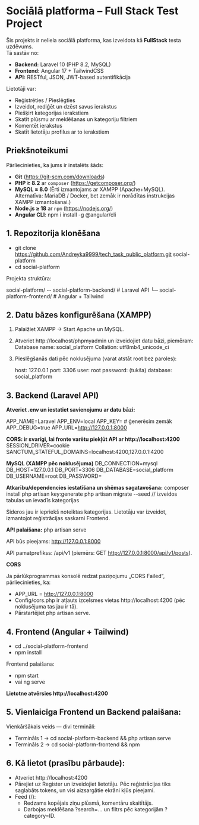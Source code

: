 # Sociālā platforma – Full Stack Test Project

Šis projekts ir neliela sociālā platforma, kas izveidota kā **FullStack** testa uzdēvums.  
Tā sastāv no:

- **Backend:** Laravel 10 (PHP 8.2, MySQL)  
- **Frontend:** Angular 17 + TailwindCSS  
- **API:** RESTful, JSON, JWT-based autentifikācija

Lietotāji var:
- Reģistrēties / Pieslēgties
- Izveidot, rediģēt un dzēst savus ierakstus
- Piešķirt kategorijas ierakstiem
- Skatīt plūsmu ar meklēšanas un kategoriju filtriem
- Komentēt ierakstus
- Skatīt lietotāju profilus ar to ierakstiem

## Priekšnoteikumi
Pārliecinieties, ka jums ir instalēts šāds:

- **Git** (https://git-scm.com/downloads)
- **PHP ≥ 8.2** ar `composer` (https://getcomposer.org/)  
- **MySQL ≥ 8.0** (Ērti izmantojams ar XAMPP (Apache+MySQL).
Alternatīva: MariaDB / Docker, bet zemāk ir norādītas instrukcijas XAMPP izmantošanai.)  
- **Node.js ≥ 18** ar `npm` (https://nodejs.org/)  
- **Angular CLI**: npm i install -g @angular/cli

## 1. Repozitorija klonēšana
- git clone <https://github.com/Andreyka9999/tech_task_public_platform.git> social-platform
- cd social-platform

Projekta struktūra:

social-platform/
-- social-platform-backend/      # Laravel API
└─ social-platform-frontend/     # Angular + Tailwind

## 2. Datu bāzes konfigurēšana (XAMPP)
1. Palaižiet XAMPP → Start Apache un MySQL.
2. Atveriet http://localhost/phpmyadmin un izveidojiet datu bāzi, piemēram: Database name: social_platform Collation: utf8mb4_unicode_ci
3. Pieslēgšanās dati pēc noklusējuma (varat atstāt root bez paroles):

    host: 127.0.0.1
    port: 3306
    user: root
    password: (tukša)
    database: social_platform
   
## 3. Backend (Laravel API)
**Atveriet .env un iestatiet savienojumu ar datu bāzi:**

APP_NAME=Laravel
APP_ENV=local
APP_KEY=            # ģenerēsim zemāk
APP_DEBUG=true
APP_URL=http://127.0.0.1:8000

**CORS: ir svarīgi, lai fronte varētu piekļūt API ar http://localhost:4200**
SESSION_DRIVER=cookie
SANCTUM_STATEFUL_DOMAINS=localhost:4200,127.0.0.1:4200

**MySQL (XAMPP pēc noklusējuma)**
DB_CONNECTION=mysql
DB_HOST=127.0.0.1
DB_PORT=3306
DB_DATABASE=social_platform
DB_USERNAME=root
DB_PASSWORD=


**Atkarību/dependencies iestatīšana un shēmas sagatavošana:**
composer install
php artisan key:generate
php artisan migrate --seed              // izveidos tabulas un ievadīs kategorijas

Sideros jau ir iepriekš noteiktas kategorijas. Lietotāju var izveidot, izmantojot reģistrācijas saskarni Frontend.


**API palaišana:**
php artisan serve

API būs pieejams: http://127.0.0.1:8000

API pamatprefikss: /api/v1 (piemērs: GET http://127.0.0.1:8000/api/v1/posts).


**CORS**

Ja pārlūkprogrammas konsolē redzat paziņojumu „CORS Failed”, pārliecinieties, ka:

- APP_URL = http://127.0.0.1:8000
- Config/cors.php ir atļauts izcelsmes vietas http://localhost:4200 (pēc noklusējuma tas jau ir tā).
- Pārstartējiet php artisan serve.


## 4. Frontend (Angular + Tailwind)

- cd ../social-platform-frontend
- npm install

Frontend palaišana:
- npm start
- vai ng serve

**Lietotne atvērsies http://localhost:4200**


## 5. Vienlaicīga Frontend un Backend palaišana:
Vienkāršākais veids — divi termināli:
- Termināls 1 → cd social-platform-backend && php artisan serve
- Termināls 2 → cd social-platform-frontend && npm


## 6. Kā lietot (prasību pārbaude):
- Atveriet http://localhost:4200
- Pārejiet uz Register un izveidojiet lietotāju. Pēc reģistrācijas tiks saglabāts tokens, un visi aizsargātie ekrāni kļūs pieejami.
- Feed (/):
  - Redzams kopējais ziņu plūsmā, komentāru skaitītājs.
  - Darbojas meklēšana ?search=... un filtrs pēc kategorijām ?category=ID.

















